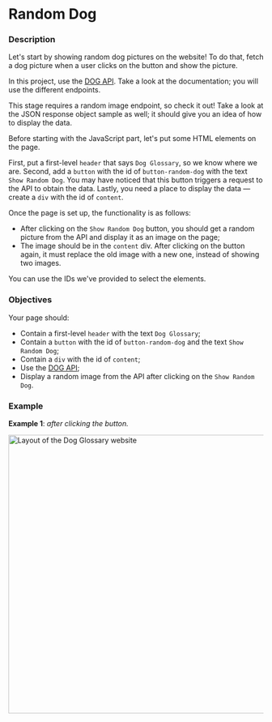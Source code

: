 # Random Dog
<div class="step-text">
<h3 id="description">Description</h5>
<p>Let's start by showing random dog pictures on the website! To do that, fetch a dog picture when a user clicks on the button and show the picture.</p>
<p>In this project, use the <a href="https://dog.ceo/dog-api/documentation" rel="noopener noreferrer nofollow" target="_blank">DOG API</a>. Take a look at the documentation; you will use the different endpoints. </p>
<p>This stage requires a random image endpoint, so check it out! Take a look at the JSON response object sample as well; it should give you an idea of how to display the data.</p>
<p>Before starting with the JavaScript part, let's put some HTML elements on the page.</p>
<p>First, put a first-level <code class="java">header</code> that says <code class="java">Dog Glossary</code>, so we know where we are. Second, add a <code class="java">button</code> with the id of <code class="java">button-random-dog</code> with the text <code class="java">Show Random Dog</code>. You may have noticed that this button triggers a request to the API to obtain the data. Lastly, you need a place to display the data — create a <code class="java">div</code> with the id of <code class="java">content</code>.</p>
<p>Once the page is set up, the functionality is as follows: </p>
<ul>
<li>After clicking on the <code class="java">Show Random Dog</code> button, you should get a random picture from the API and display it as an image on the page;</li>
<li>The image should be in the <code class="java">content</code> div. After clicking on the button again, it must replace the old image with a new one, instead of showing two images.</li>
</ul>
<p>You can use the IDs we've provided to select the elements.</p>
<h3 id="objectives">Objectives</h5>
<p>Your page should:</p>
<ul>
<li>Contain a first-level <code class="java">header</code> with the text <code class="java">Dog Glossary</code>;</li>
<li>Contain a <code class="java">button</code> with the id of <code class="java">button-random-dog</code> and the text <code class="java">Show Random Dog</code>;</li>
<li>Contain a <code class="java">div</code> with the id of <code class="java">content</code>;</li>
<li>Use the <a href="https://dog.ceo/dog-api/documentation" rel="noopener noreferrer nofollow" target="_blank">DOG API</a>;</li>
<li>Display a random image from the API after clicking on the <code class="java">Show Random Dog</code>.</li>
</ul>
<h3 id="example">Example</h5>
<p><strong>Example 1</strong>: <em>after clicking the button.</em></p>
<p><img alt="Layout of the Dog Glossary website" height="550" name="eg1-dog.png" src="https://ucarecdn.com/749bf24e-4df2-41e1-91b4-31f0eb5bf2de/" width="550"/></p>
</div>

